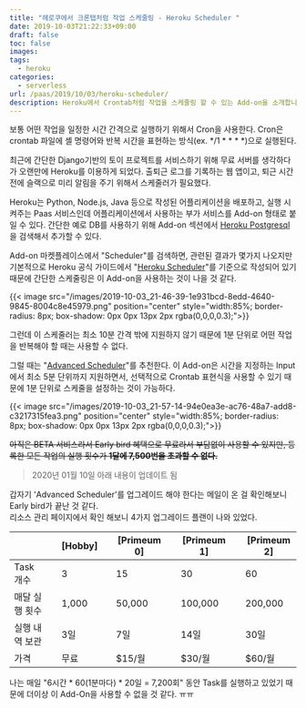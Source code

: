 ```yaml
---
title: "헤로쿠에서 크론탭처럼 작업 스케줄링 - Heroku Scheduler "
date: 2019-10-03T21:22:33+09:00
draft: false
toc: false
images:
tags:
  - heroku
categories:
  - serverless
url: /paas/2019/10/03/heroku-scheduler/
description: Heroku에서 Crontab처럼 작업을 스케줄링 할 수 있는 Add-on을 소개합니다.
---
```

보통 어떤 작업을 일정한 시간 간격으로 실행하기 위해서 Cron을 사용한다. Cron은 crontab 파일에 셸 명령어와 반복 시간을 표현하는 방식(ex. */1 * * * *)으로 실행된다.

최근에 간단한 Django기반의 토이 프로젝트를 서비스하기 위해 무료 서버를 생각하다가 오랜만에 Heroku를 이용하게 되었다. 출퇴근 로그를 기록하는 웹 앱이고, 퇴근 시간 전에 슬랙으로 미리 알림을 주기 위해서 스케줄러가 필요했다. 

Heroku는 Python, Node.js, Java 등으로 작성된 어플리케이션을 배포하고, 실행 시켜주는 Paas 서비스인데 어플리케이션에서 사용하는 부가 서비스를 Add-on 형태로 붙일 수 있다. 
간단한 예로 DB를 사용하기 위해 Add-on 섹션에서 [Heroku Postgresql](https://elements.heroku.com/addons/heroku-postgresql)을 검색해서 추가할 수 있다.

Add-on 마켓플레이스에서 "Scheduler"를 검색하면, 관련된 결과가 몇가지 나오지만 기본적으로 Heroku 공식 가이드에서 "[Heroku Scheduler](https://elements.heroku.com/addons/scheduler)"를 기준으로 작성되어 있기 때문에 간단한 스케줄링은 이 Add-on을 사용하는 것이 나을 것 같다. 

{{< image src="/images/2019-10-03_21-46-39-1e931bcd-8edd-4640-9845-8004c8e45979.png" position="center" style="width:85%; border-radius: 8px; box-shadow: 0px 0px 13px 2px rgba(0,0,0,0.3);">}}

그런데 이 스케줄러는 최소 10분 간격 밖에 지원하지 않기 때문에 1분 단위로 어떤 작업을 반복해야 할 때는 사용할 수 없다. 

그럴 때는 "[Advanced Scheduler](https://elements.heroku.com/addons/advanced-scheduler)"를 추천한다. 이 Add-on은 시간을 지정하는 Input에서 최소 5분 단위까지 지원하면서, 선택적으로 Crontab 표현식을 사용할 수 있기 때문에 1분 단위로 스케줄을 설정하는 것이 가능하다. 

{{< image src="/images/2019-10-03_21-57-14-94e0ea3e-ac76-48a7-add8-c3217315fea3.png" position="center" style="width:85%; border-radius: 8px; box-shadow: 0px 0px 13px 2px rgba(0,0,0,0.3);">}}

~~아직은 BETA 서비스라서 Early bird 혜택으로 무료라서 부담없이 사용할 수 있지만, 등록한 모든 작업의 실행 횟수가 **1달에 7,500번을 초과할 수 없다.**~~

> 2020년 01월 10일 아래 내용이 업데이트 됨

갑자기 'Advanced Scheduler'를 업그레이드 해야 한다는 메일이 온 걸 확인해보니 Early bird가 끝난 것 같다.  
리소스 관리 페이지에서 확인 해보니 4가지 업그레이드 플랜이 나와 있었다.  

|| |[Hobby]| |[Primeum 0]| |[Primeum 1]| |[Primeum 2]|
|---|---|---|---|---|---|---|---|---|
|Task 개수| |3| |15| |30| |60|
|매달 실행 횟수| |1,000| |50,000| |100,000| |200,000|
|실행 내역 보관| |3일| |7일| |14일| |30일|
|가격| |무료| |$15/월| |$30/월| |$60/월|

나는 매일 "6시간 * 60(1분마다) * 20일 = 7,200회" 동안 Task를 실행하고 있었기 때문에 더이상 이 Add-On을 사용할 수 없을 것 같다. ㅠㅠ 

